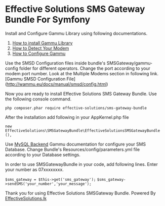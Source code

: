 # Effective Solutions SMS Gateway Bundle For Symfony

Install and Configure Gammu Library using following documentations.

1. [How to install Gammu Library](https://www.drupal.org/node/1804068)
2. [How to Detect Your Modem](https://www.drupal.org/node/1804598)
3. [How to Configure Gammu](https://www.drupal.org/node/1806030)

Use the SMSD Configuration files inside bundle's SMSGateway/gammu-config folder for different operators. Change the port
according to your modem port number. Look at the Multiple Modems section in following link. [Gammu SMSD Configuration File]
(http://wammu.eu/docs/manual/smsd/config.html)

Now you are ready to install Effective Solutions SMS Gateway Bundle. Use the following console command.

`php composer.phar require effective-solutions/sms-gateway-bundle`

After the installation add following in your AppKernel.php file

`new EffectiveSolutions\SMSGatewayBundle\EffectiveSolutionsSMSGatewayBundle(),`

Use [MySQL Backend](http://wammu.eu/docs/manual/smsd/mysql.html#gammu-smsd-mysql) Gammu documentation for configure your
SMS Database. Change Bundle's Resources/config/parameters.yml file according to your Database settings.

In order to use SMSGatewayBundle in your code, add following lines. Enter your number as 07xxxxxxxx.

`$sms_gateway = $this->get('sms_gateway');`
`$sms_gateway->sendSMS('your_number','your_message');`

Thank you for using Effective Solutions SMSGateway Bundle. Powered By [EffectiveSolutions.lk](http://effectivesolutions.lk)